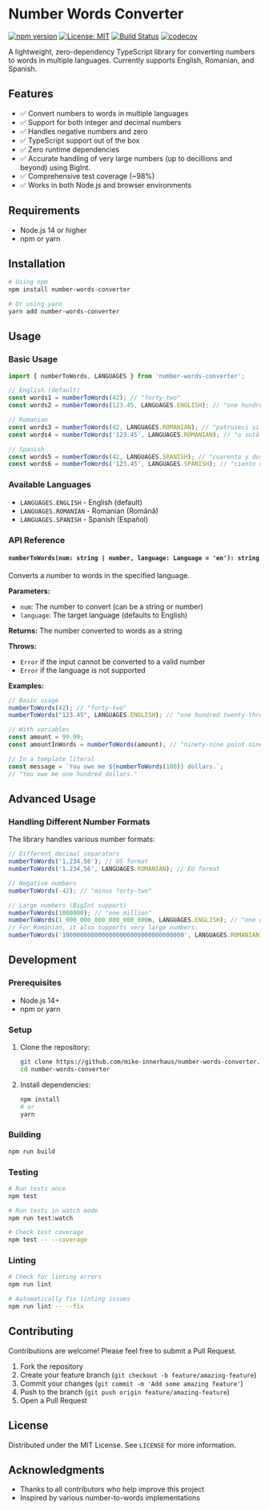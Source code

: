 # Number Words Converter

[![npm version](https://badge.fury.io/js/number-words-converter.svg)](https://badge.fury.io/js/number-words-converter)
[![License: MIT](https://img.shields.io/badge/License-MIT-yellow.svg)](https://opensource.org/licenses/MIT)
[![Build Status](https://github.com/mike-innerhaus/number-words-converter/actions/workflows/test.yml/badge.svg)](https://github.com/mike-innerhaus/number-words-converter/actions)
[![codecov](https://codecov.io/gh/mike-innerhaus/number-words-converter/graph/badge.svg)](https://codecov.io/gh/mike-innerhaus/number-words-converter)

A lightweight, zero-dependency TypeScript library for converting numbers to words in multiple languages. Currently supports English, Romanian, and Spanish.

## Features

- ✅ Convert numbers to words in multiple languages
- ✅ Support for both integer and decimal numbers
- ✅ Handles negative numbers and zero
- ✅ TypeScript support out of the box
- ✅ Zero runtime dependencies
- ✅ Accurate handling of very large numbers (up to decillions and beyond) using BigInt.
- ✅ Comprehensive test coverage (~98%)
- ✅ Works in both Node.js and browser environments

## Requirements

- Node.js 14 or higher
- npm or yarn

## Installation

```bash
# Using npm
npm install number-words-converter

# Or using yarn
yarn add number-words-converter
```

## Usage

### Basic Usage

```typescript
import { numberToWords, LANGUAGES } from 'number-words-converter';

// English (default)
const words1 = numberToWords(42); // "forty-two"
const words2 = numberToWords(123.45, LANGUAGES.ENGLISH); // "one hundred twenty-three point forty-five"

// Romanian
const words3 = numberToWords(42, LANGUAGES.ROMANIAN); // "patruzeci și doi"
const words4 = numberToWords('123.45', LANGUAGES.ROMANIAN); // "o sută douăzeci și trei virgulă patruzeci și cinci"

// Spanish
const words5 = numberToWords(42, LANGUAGES.SPANISH); // "cuarenta y dos"
const words6 = numberToWords('123.45', LANGUAGES.SPANISH); // "ciento veintitrés coma cuatro cinco"
```

### Available Languages

- `LANGUAGES.ENGLISH` - English (default)
- `LANGUAGES.ROMANIAN` - Romanian (Română)
- `LANGUAGES.SPANISH` - Spanish (Español)

### API Reference

#### `numberToWords(num: string | number, language: Language = 'en'): string`

Converts a number to words in the specified language.

**Parameters:**
- `num`: The number to convert (can be a string or number)
- `language`: The target language (defaults to English)

**Returns:** The number converted to words as a string

**Throws:**
- `Error` if the input cannot be converted to a valid number
- `Error` if the language is not supported

**Examples:**
```typescript
// Basic usage
numberToWords(42); // "forty-two"
numberToWords("123.45", LANGUAGES.ENGLISH); // "one hundred twenty-three point forty-five"

// With variables
const amount = 99.99;
const amountInWords = numberToWords(amount); // "ninety-nine point ninety-nine"

// In a template literal
const message = `You owe me ${numberToWords(100)} dollars.`;
// "You owe me one hundred dollars."
```

## Advanced Usage

### Handling Different Number Formats

The library handles various number formats:

```typescript
// Different decimal separators
numberToWords('1,234.56'); // US format
numberToWords('1.234,56', LANGUAGES.ROMANIAN); // EU format

// Negative numbers
numberToWords(-42); // "minus forty-two"

// Large numbers (BigInt support)
numberToWords(1000000); // "one million"
numberToWords(1_000_000_000_000_000_000n, LANGUAGES.ENGLISH); // "one quintillion"
// For Romanian, it also supports very large numbers:
numberToWords('1000000000000000000000000000000000', LANGUAGES.ROMANIAN); // "un decilion"
```

## Development

### Prerequisites

- Node.js 14+
- npm or yarn

### Setup

1. Clone the repository:
   ```bash
   git clone https://github.com/mike-innerhaus/number-words-converter.git
   cd number-words-converter
   ```

2. Install dependencies:
   ```bash
   npm install
   # or
   yarn
   ```

### Building

```bash
npm run build
```

### Testing

```bash
# Run tests once
npm test

# Run tests in watch mode
npm run test:watch

# Check test coverage
npm test -- --coverage
```

### Linting

```bash
# Check for linting errors
npm run lint

# Automatically fix linting issues
npm run lint -- --fix
```

## Contributing

Contributions are welcome! Please feel free to submit a Pull Request.

1. Fork the repository
2. Create your feature branch (`git checkout -b feature/amazing-feature`)
3. Commit your changes (`git commit -m 'Add some amazing feature'`)
4. Push to the branch (`git push origin feature/amazing-feature`)
5. Open a Pull Request

## License

Distributed under the MIT License. See `LICENSE` for more information.

## Acknowledgments

- Thanks to all contributors who help improve this project
- Inspired by various number-to-words implementations
